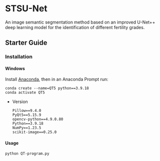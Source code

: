 # STSU-Net
An image semantic segmentation method based on an improved U-Net++ deep learning model for the identification of different fertility grades.

## Starter Guide
### Installation
#### Windows
Install [Anaconda](https://www.anaconda.com/download), then in an Anaconda Prompt run:
```
conda create --name=QT5 python==3.9.18
conda activate QT5
```
- Version
  ```
  Pillow==9.4.0
  PyQt5==5.15.9
  opencv-python==4.9.0.80
  Python==3.9.18
  NumPy==1.23.5
  scikit-image==0.25.0
  ```
#### Usage
```
python QT-program.py
```



